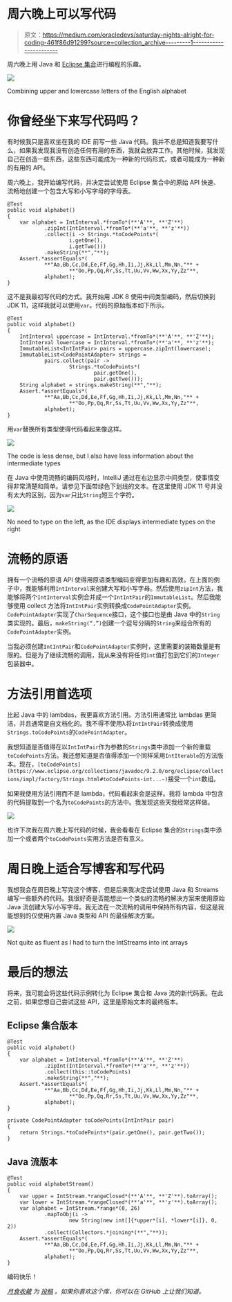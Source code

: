# 周六晚上可以写代码

> 原文：<https://medium.com/oracledevs/saturday-nights-alright-for-coding-461f86d91299?source=collection_archive---------1----------------------->

周六晚上用 Java 和 [Eclipse 集合](https://github.com/eclipse/eclipse-collections)进行编程的乐趣。

![](img/34a974d0d5d06498b891b89d830e172d.png)

Combining upper and lowercase letters of the English alphabet

# 你曾经坐下来写代码吗？

有时候我只是喜欢坐在我的 IDE 前写一些 Java 代码。我并不总是知道我要写什么，如果我发现我没有创造任何有用的东西，我就会放弃工作。其他时候，我发现自己在创造一些东西，这些东西可能成为一种新的代码形式，或者可能成为一种新的有用的 API。

周六晚上，我开始编写代码，并决定尝试使用 Eclipse 集合中的原始 API 快速、流畅地创建一个包含大写和小写字母的字母表。

```
@Test
public void alphabet()
{
    var alphabet = IntInterval.*fromTo*(**'A'**, **'Z'**)
            .zipInt(IntInterval.*fromTo*(**'a'**, **'z'**))
            .collect(i -> Strings.*toCodePoints*(
                    i.getOne(),
                    i.getTwo()))
            .makeString(**","**);
    Assert.*assertEquals*(
            **"Aa,Bb,Cc,Dd,Ee,Ff,Gg,Hh,Ii,Jj,Kk,Ll,Mm,Nn,"** +
                    **"Oo,Pp,Qq,Rr,Ss,Tt,Uu,Vv,Ww,Xx,Yy,Zz"**,
            alphabet);
}
```

这不是我最初写代码的方式。我开始用 JDK 8 使用中间类型编码，然后切换到 JDK 11，这样我就可以使用`var`。代码的原始版本如下所示。

```
@Test
public void alphabet()
{
    IntInterval uppercase = IntInterval.*fromTo*(**'A'**, **'Z'**);
    IntInterval lowercase = IntInterval.*fromTo*(**'a'**, **'z'**);
    ImmutableList<IntIntPair> pairs = uppercase.zipInt(lowercase);
    ImmutableList<CodePointAdapter> strings =
            pairs.collect(pair ->
                    Strings.*toCodePoints*(
                            pair.getOne(),
                            pair.getTwo()));
    String alphabet = strings.makeString(**","**);
    Assert.*assertEquals*(
            **"Aa,Bb,Cc,Dd,Ee,Ff,Gg,Hh,Ii,Jj,Kk,Ll,Mm,Nn,"** +
                    **"Oo,Pp,Qq,Rr,Ss,Tt,Uu,Vv,Ww,Xx,Yy,Zz"**,
            alphabet);
}
```

用`var`替换所有类型使得代码看起来像这样。

![](img/aecb96c0980e435da6839940a54ed92d.png)

The code is less dense, but I also have less information about the intermediate types

在 Java 中使用流畅的编码风格时，IntelliJ 通过在右边显示中间类型，使事情变得非常清楚和简单。请参见下面带绿色下划线的文本。在这里使用 JDK 11 号并没有太大的区别，因为`var`只比`String`短三个字符。

![](img/942912f7e50d958ea91316f2421d98ad.png)

No need to type on the left, as the IDE displays intermediate types on the right

# 流畅的原语

拥有一个流畅的原语 API 使得用原语类型编码变得更加有趣和高效。在上面的例子中，我能够利用`IntInterval`来创建大写和小写字母。然后使用`zipInt`方法，我能够将两个`IntInterval`实例合并成一个`IntIntPair`的`ImmutableList`。然后我能够使用 collect 方法将`IntIntPair`实例转换成`CodePointAdapter`实例。`CodePointAdapter`实现了`CharSequence`接口，这个接口也是由 Java 中的`String`类实现的。最后，`makeString(“,”)`创建一个逗号分隔的`String`来组合所有的`CodePointAdapter`实例。

当我必须创建`IntIntPair`和`CodePointAdapter`实例时，这里需要的装箱数量是有限的。但是为了继续流畅的调用，我从来没有将任何`int`值打包到它们的`Integer`包装器中。

# 方法引用首选项

比起 Java 中的 lambdas，我更喜欢方法引用。方法引用通常比 lambdas 更简洁，并且通常是自文档化的。我不得不使用λ将`IntIntPair`转换成使用`Strings.toCodePoints`的`CodePointAdapter`。

我想知道是否值得在以`IntIntPair`作为参数的`Strings`类中添加一个新的重载`toCodePoints`方法。我还想知道是否值得添加一个同样采用`IntIterable`的方法版本。现在，`[toCodePoints](https://www.eclipse.org/collections/javadoc/9.2.0/org/eclipse/collections/impl/factory/Strings.html#toCodePoints-int...-)`接受一个`int`数组。

如果我使用方法引用而不是 lambda，代码看起来会是这样。我将 lambda 中包含的代码提取到一个名为`toCodePoints`的方法中。我发现这些天我经常这样做。

![](img/eba0ae590f24cedf4179a636e30eb3df.png)

也许下次我在周六晚上写代码的时候，我会看看在 Eclipse 集合的`Strings`类中添加一个或者两个`toCodePoints`实用方法是否有意义。

# 周日晚上适合写博客和写代码

我想我会在周日晚上写完这个博客，但是后来我决定尝试使用 Java 和 Streams 编写一些额外的代码。我很好奇是否能想出一个类似的流畅的解决方案来使用原始 Java 流创建大写/小写字母。我无法在一次流畅的调用中保持所有内容，但这是我能想到的仅使用内置 Java 类型和 API 的最佳解决方案。

![](img/2c1dce9c8562fdf50bd272c14558325f.png)

Not quite as fluent as I had to turn the IntStreams into int arrays

# 最后的想法

将来，我可能会将这些代码示例转化为 Eclipse 集合和 Java 流的新代码表。在此之前，如果您想自己尝试这些 API，这里是原始文本的最终版本。

## Eclipse 集合版本

```
@Test
public void alphabet()
{
    var alphabet = IntInterval.*fromTo*(**'A'**, **'Z'**)
            .zipInt(IntInterval.*fromTo*(**'a'**, **'z'**))
            .collect(this::toCodePoints)
            .makeString(**","**);
    Assert.*assertEquals*(
            **"Aa,Bb,Cc,Dd,Ee,Ff,Gg,Hh,Ii,Jj,Kk,Ll,Mm,Nn,"** +
                    **"Oo,Pp,Qq,Rr,Ss,Tt,Uu,Vv,Ww,Xx,Yy,Zz"**,
            alphabet);
}

private CodePointAdapter toCodePoints(IntIntPair pair)
{
    return Strings.*toCodePoints*(pair.getOne(), pair.getTwo());
}
```

## Java 流版本

```
@Test
public void alphabetStream()
{
    var upper = IntStream.*rangeClosed*(**'A'**, **'Z'**).toArray();
    var lower = IntStream.*rangeClosed*(**'a'**, **'z'**).toArray();
    var alphabet = IntStream.*range*(0, 26)
            .mapToObj(i ->
                    new String(new int[]{*upper*[i], *lower*[i]}, 0, 2))
            .collect(Collectors.*joining*(**","**));
    Assert.*assertEquals*(
            **"Aa,Bb,Cc,Dd,Ee,Ff,Gg,Hh,Ii,Jj,Kk,Ll,Mm,Nn,"** +
                    **"Oo,Pp,Qq,Rr,Ss,Tt,Uu,Vv,Ww,Xx,Yy,Zz"**,
            alphabet);
}
```

编码快乐！

[*月食收藏*](https://github.com/eclipse/eclipse-collections) *为* [*投稿*](https://github.com/eclipse/eclipse-collections/blob/master/CONTRIBUTING.md) *。如果你喜欢这个库，你可以在 GitHub 上让我们知道。*